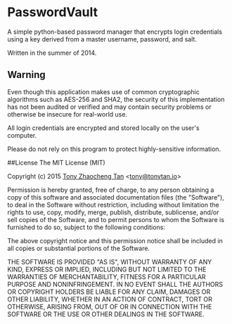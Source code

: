 # PasswordVault
A simple python-based password manager that encrypts login credentials using a key derived from a master username, password, and salt.

Written in the summer of 2014.

## Warning
Even though this application makes use of common cryptographic algorithms such as AES-256 and SHA2, the security of this implementation has not been audited or verified and may contain security problems or otherwise be insecure for real-world use.

All login credentials are encrypted and stored locally on the user's computer.

Please do not rely on this program to protect highly-sensitive information.

##License
The MIT License (MIT)

Copyright (c) 2015 [Tony Zhaocheng Tan](https://tonytan.io/about) <<tony@tonytan.io>>

Permission is hereby granted, free of charge, to any person obtaining a copy
of this software and associated documentation files (the "Software"), to deal
in the Software without restriction, including without limitation the rights
to use, copy, modify, merge, publish, distribute, sublicense, and/or sell
copies of the Software, and to permit persons to whom the Software is
furnished to do so, subject to the following conditions:

The above copyright notice and this permission notice shall be included in all
copies or substantial portions of the Software.

THE SOFTWARE IS PROVIDED "AS IS", WITHOUT WARRANTY OF ANY KIND, EXPRESS OR
IMPLIED, INCLUDING BUT NOT LIMITED TO THE WARRANTIES OF MERCHANTABILITY,
FITNESS FOR A PARTICULAR PURPOSE AND NONINFRINGEMENT. IN NO EVENT SHALL THE
AUTHORS OR COPYRIGHT HOLDERS BE LIABLE FOR ANY CLAIM, DAMAGES OR OTHER
LIABILITY, WHETHER IN AN ACTION OF CONTRACT, TORT OR OTHERWISE, ARISING FROM,
OUT OF OR IN CONNECTION WITH THE SOFTWARE OR THE USE OR OTHER DEALINGS IN THE
SOFTWARE.
